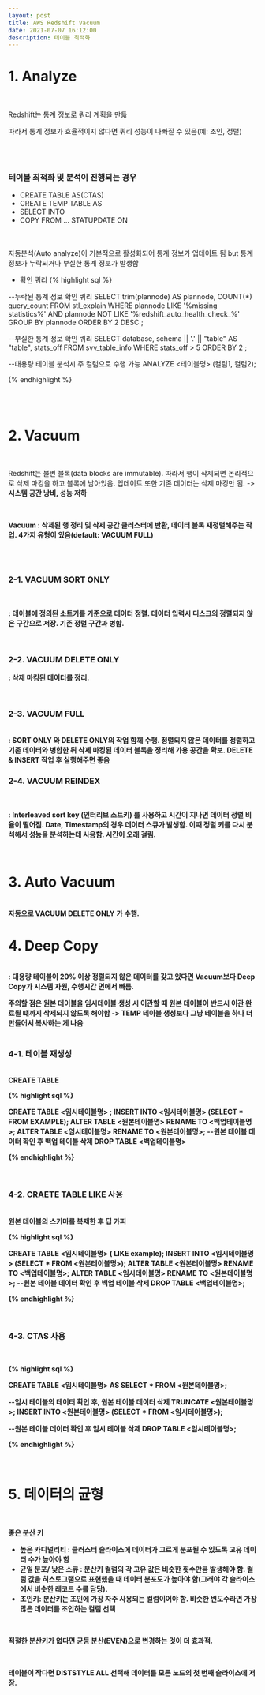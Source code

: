 ```yaml
---
layout: post
title: AWS Redshift Vacuum
date: 2021-07-07 16:12:00
description: 테이블 최적화
---
```


# 1. Analyze
<br>

Redshift는 통계 정보로 쿼리 계획을 만듦

따라서 통계 정보가 효율적이지 않다면 쿼리 성능이 나빠질 수 있음(예: 조인, 정렬)

<br>
<br>

### 테이블 최적화 및 분석이 진행되는 경우
* CREATE TABLE AS(CTAS)
* CREATE TEMP TABLE AS
* SELECT INTO
* COPY FROM ... STATUPDATE ON

<br>
<br>
자동분석(Auto analyze)이 기본적으로 활성화되어 통계 정보가 업데이트 됨 but 통계정보가 누락되거나 부실한 통계 정보가 발생함

* 확인 쿼리
{% highlight sql %}

--누락된 통계 정보 확인 쿼리
SELECT trim(plannode) AS plannode, COUNT(*) query_count
FROM stl_explain
WHERE plannode LIKE '%missing statistics%'
AND plannode NOT LIKE '%redshift_auto_health_check_%'
GROUP BY plannode
ORDER BY 2 DESC
;

--부실한 통계 정보 확인 쿼리
SELECT database, schema || '.' || "table" AS "table", stats_off
FROM svv_table_info
WHERE stats_off > 5
ORDER BY 2
;

--대용량 테이블 분석시 주 컬럼으로 수행 가능
ANALYZE <테이블명> (컬럼1, 컬럼2);

{% endhighlight %}

<br>
<br>

# 2. Vacuum

<br>

Redshift는 불변 블록(data blocks are immutable). 따라서 행이 삭제되면 논리적으로 삭제 마킹을 하고 블록에 남아있음. 업데이트 또한 기존 데이터는 삭제 마킹만 됨. -> <b>시스템 공간 낭비, 성능 저하<b>

<br>

<b>Vacuum<b> : 삭제된 행 정리 및 삭제 공간 클러스터에 반환, 데이터 블록 재정렬해주는 작업. 4가지 유형이 있음(default: VACUUM FULL)

<br>

<br>

### 2-1. VACUUM SORT ONLY
<br>

: 테이블에 정의된 소트키를 기준으로 데이터 정렬. 데이터 입력시 디스크의 정렬되지 않은 구간으로 저장. 기존 정렬 구간과 병합.

<br>

### 2-2. VACUUM DELETE ONLY
: 삭제 마킹된 데이터를 정리. 

<br>

### 2-3. VACUUM FULL
<br>
: SORT ONLY 와 DELETE ONLY의 작업 함께 수행. 정렬되지 않은 데이터를 정렬하고 기존 데이터와 병합한 뒤 삭제 마킹된 데이터 블록을 정리해 가용 공간을 확보. DELETE & INSERT 작업 후 실행해주면 좋음

<br>

### 2-4. VACUUM REINDEX

<br>

: Interleaved sort key (인터리브 소트키) 를 사용하고 시간이 지나면 데이터 정렬 비율이 떨어짐. Date, Timestamp의 경우 데이터 스큐가 발생함. 이때 정렬 키를 다시 분석해서 성능을 분석하는데 사용함. 시간이 오래 걸림. 
<br>

<br>

# 3. Auto Vacuum
<br>
자동으로 VACUUM DELETE ONLY 가 수행. 

<br>

# 4. Deep Copy
<br>
: 대용량 테이블이 20% 이상 정렬되지 않은 데이터를 갖고 있다면 Vacuum보다 Deep Copy가 시스템 자원, 수행시간 면에서 빠름.
<br>

주의할 점은 원본 테이블을 임시테이블 생성 시 이관할 때 원본 테이블이 반드시 이관 완료될 떄까지 삭제되지 않도록 해야함 -> TEMP 테이블 생성보다 그냥 테이블을 하나 더 만들어서 복사하는 게 나음
<br>
<br>

### 4-1. 테이블 재생성
<br>
CREATE TABLE

{% highlight sql %}

CREATE TABLE <임시테이블명> ;
INSERT INTO <임시테이블명> (SELECT * FROM EXAMPLE);
ALTER TABLE <원본테이블명> RENAME TO <백업테이블명>;
ALTER TABLE <임시테이블명> RENAME TO <원본테이블명>;
--원본 테이블 데이터 확인 후 백업 테이블 삭제
DROP TABLE <백업테이블명>

{% endhighlight %}

<br>

### 4-2. CRAETE TABLE LIKE 사용
<br>
원본 테이블의 스키마를 복제한 후 딥 카피
<br>

{% highlight sql %}

CREATE TABLE <임시테이블명> ( LIKE example);
INSERT INTO <임시테이블명> (SELECT * FROM <원본테이블명>);
ALTER TABLE <원본테이블명> RENAME TO <백업테이블명>;
ALTER TABLE <임시테이블명> RENAME TO <원본테이블명>;
--원본 테이블 데이터 확인 후 백업 테이블 삭제
DROP TABLE <백업테이블명>;

{% endhighlight %}

<br>

### 4-3. CTAS 사용
<br>

{% highlight sql %}

CREATE TABLE <임시테이블명> AS SELECT * FROM <원본테이블명>;

--임시 테이블의 데이터 확인 후, 원본 테이블 데이터 삭제
TRUNCATE <원본테이블명>;
INSERT INTO <원본테이블명> (SELECT * FROM <임시테이블명>);

--원본 테이블 데이터 확인 후 임시 테이블 삭제
DROP TABLE <임시테이블명>;

{% endhighlight %}

<br>

# 5. 데이터의 균형
<br>

좋은 분산 키
* 높은 카디널리티 : 클러스터 슬라이스에 데이터가 고르게 분포될 수 있도록 고유 데이터 수가 높아야 함
* 균일 분포/ 낮은 스큐 : 분산키 컬럼의 각 고유 값은 비슷한 횟수만큼 발생해야 함. 컬럼 값을 히스토그램으로 표현했을 때 데이터 분포도가 높아야 함(그래야 각 슬라이스에서 비슷한 레코드 수를 담당). 
* 조인키: 분산키는 조인에 가장 자주 사용되는 컬럼이어야 함. 비슷한 빈도수라면 가장 많은 데이터를 조인하는 컬럼 선택

<br>

적절한 분산키가 없다면 균등 분산(EVEN)으로 변경하는 것이 더 효과적.

<br>

테이블이 작다면 DISTSTYLE ALL 선택해 데이터를 모든 노드의 첫 번째 슬라이스에 저장.

